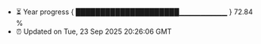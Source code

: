 - ⏳ Year progress { █████████████████████▁▁▁▁▁▁▁▁▁ } 72.84 %
- ⏰ Updated on Tue, 23 Sep 2025 20:26:06 GMT

